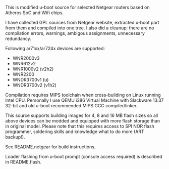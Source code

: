 This is modified u-boot source for selected Netgear routers based on Atheros SoC and Wifi chips.

I have collected GPL sources from Netgear website, extracted u-boot part from them and compiled into one tree.
I also did a cleanup: there are no compilation errors, warnings, ambigous assignments, unnecessary redundancy.

Following ar71xx/ar724x devices are supported:

* WNR2000v3
* WNR612v2
* WNR1000v2 (v2h2)
* WNR2200
* WNDR3700v1 (u)
* WNDR3700v2 (v1h2)

Compilation requires MIPS toolchain when cross-building on Linux running Intel CPU. Personally I use QEMU i386 Virtual Machine with Slackware 13.37 32-bit and old u-boot recommended MIPS GCC compiler/linker.

This source supports building images for 4, 8 and 16 MB flash sizes so all above devices can be modded and equipped with more flash storage than in original model. Please note that this requires access to SPI NOR flash programmer, soldering skills and knowledge what to do more (ART backup!).

See README.netgear for build instructions.

Loader flashing from u-boot prompt (console access required) is described in README.flash.
